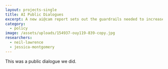 ```yaml
---
layout: projects-single
title: AI Public Dialogues
excerpt: A new ai@cam report sets out the guardrails needed to increase democratic control over hte use of AI in public services in the UK.
category:
  - policy
image: /assets/uploads/154937-ouy119-839-copy.jpg
researchers:
  - neil-lawrence
  - jessica-montgomery
---
```


This was a public dialogue we did.
